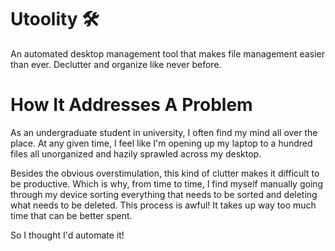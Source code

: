 # Utoolity 🛠️
An automated desktop management tool that makes file management easier than ever. Declutter and organize like never before.

# How It Addresses A Problem
As an undergraduate student in university, I often find my mind all over the place. At any given time, I feel like I'm opening up my laptop to a hundred files all unorganized and hazily sprawled across my desktop. 

Besides the obvious overstimulation, this kind of clutter makes it difficult to be productive. Which is why, from time to time, I  find myself manually going through my device sorting everything that needs to be sorted and deleting what needs to be deleted. This process is awful! It takes up way too much time that can be better spent.

So I thought I'd automate it!
